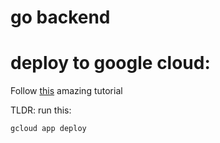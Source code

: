 # go backend

# deploy to google cloud:

Follow [this](https://cloud.google.com/appengine/docs/standard/go/building-app) amazing tutorial

TLDR: run this:

```
gcloud app deploy
```
